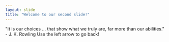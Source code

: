 ```yaml
---
layout: slide
title: "Welcome to our second slide!"
---
```

"It is our choices ... that show what we truly are, far more than our abilities." - J. K. Rowling
Use the left arrow to go back!
